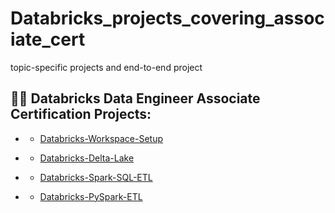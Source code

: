 # Databricks_projects_covering_associate_cert
topic-specific projects and end-to-end project


<h2>👨‍💻 Databricks Data Engineer Associate Certification Projects:</h2>

- <b></b>
  - [Databricks-Workspace-Setup](https://github.com/DarrenDavy12/Databricks-Certification/blob/main/Databricks-Workspace-Setup.md)

- <b></b>
  - [Databricks-Delta-Lake](https://github.com/DarrenDavy12/Databricks-Certification/blob/7e72276b6ddbe2794b972bed4f30218d63f975e8/Databricks-Delta-Lake.md)

- <b></b>
  - [Databricks-Spark-SQL-ETL](https://github.com/DarrenDavy12/Databricks-Certification/blob/d37205aacfd8f0a53ac3d523be276984d176a683/Databricks-Spark-SQL-ETL.md)

- <b></b>
  - [Databricks-PySpark-ETL](https://github.com/DarrenDavy12/Databricks-Certification/blob/dd3f25b92fdf3dcfb0cd4c2a33c91bf2897bfc2d/Databricks-PySpark-ETL.md)
